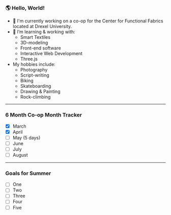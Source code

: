 ### 🌎 Hello, World!

- 🔭 I'm currently working on a co-op for the Center for Functional Fabrics located at Drexel University.
- 🌱 I’m learning & working with: </br>
  - Smart Textiles
  - 3D-modeling
  - Front-end software
  - Interactive Web Development
  - Three.js
- My hobbies include:
  - Photography
  - Script-writing
  - Biking
  - Skateboarding
  - Drawing & Painting
  - Rock-climbing

---

### 6 Month Co-op Month Tracker

- [x] March
- [x] April
- [ ] May (5 days)
- [ ] June
- [ ] July
- [ ] August

---

### Goals for Summer

- [ ] One
- [ ] Two
- [ ] Three
- [ ] Four
- [ ] Five
